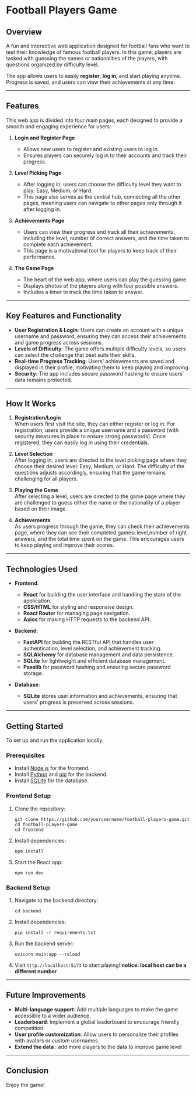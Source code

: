 
# Football Players Game

## Overview
A fun and interactive web application designed for football fans who want to test their knowledge of famous football players. In this game, players are tasked with guessing the names or nationalities of the players, with questions organized by difficulty level. 

The app allows users to easily **register**, **log in**, and start playing anytime. Progress is saved, and users can view their achievements at any time.

---

## Features

This web app is divided into four main pages, each designed to provide a smooth and engaging experience for users:

1. **Login and Register Page**  
   - Allows new users to register and existing users to log in.
   - Ensures players can securely log in to their accounts and track their progress.

2. **Level Picking Page**  
   - After logging in, users can choose the difficulty level they want to play: Easy, Medium, or Hard.
   - This page also serves as the central hub, connecting all the other pages, meaning users can navigate to other pages only through it after logging in.

3. **Achievements Page**  
   - Users can view their progress and track all their achievements, including the level, number of correct answers, and the time taken to complete each achievement.
   - This page is a motivational tool for players to keep track of their performance.

4. **The Game Page**  
   - The heart of the web app, where users can play the guessing game.
   - Displays photos of the players along with four possible answers.
   - Includes a timer to track the time taken to answer.

---

## Key Features and Functionality

- **User Registration & Login**: Users can create an account with a unique username and password, ensuring they can access their achievements and game progress across sessions.
- **Levels of Difficulty**: The game offers multiple difficulty levels, so users can select the challenge that best suits their skills.
- **Real-time Progress Tracking**: Users' achievements are saved and displayed in their profile, motivating them to keep playing and improving.
- **Security**: The app includes secure password hashing to ensure users' data remains protected.

---

## How It Works

1. **Registration/Login**  
   When users first visit the site, they can either register or log in. For registration, users provide a unique username and a password (with security measures in place to ensure strong passwords). Once registered, they can easily log in using their credentials.

2. **Level Selection**  
   After logging in, users are directed to the level picking page where they choose their desired level: Easy, Medium, or Hard. The difficulty of the questions adjusts accordingly, ensuring that the game remains challenging for all players.

3. **Playing the Game**  
   After selecting a level, users are directed to the game page where they are challenged to guess either the name or the nationality of a player based on their image.

4. **Achievements**  
   As users progress through the game, they can check their achievements page, where they can see their completed games: level,number of right answers, and the total time spent on the game. This encourages users to keep playing and improve their scores.

---

## Technologies Used

- **Frontend**:  
   - **React** for building the user interface and handling the state of the application.
   - **CSS/HTML** for styling and responsive design.
   - **React Router** for managing page navigation.
   - **Axios** for making HTTP requests to the backend API.

- **Backend**:  
   - **FastAPI** for building the RESTful API that handles user authentication, level selection, and achievement tracking.
   - **SQLAlchemy** for database management and data persistence.
   - **SQLite** for lightweight and efficient database management.
   - **Passlib** for password hashing and ensuring secure password storage.

- **Database**:  
   - **SQLite** stores user information and achievements, ensuring that users' progress is preserved across sessions.

---

## Getting Started

To set up and run the application locally:

### Prerequisites

- Install [Node.js](https://nodejs.org/) for the frontend.
- Install [Python](https://www.python.org/) and [pip](https://pip.pypa.io/en/stable/) for the backend.
- Install [SQLite](https://www.sqlite.org/) for the database.

### Frontend Setup

1. Clone the repository:
   ```
   git clone https://github.com/yourusername/football-players-game.git
   cd football-players-game
   cd frontend
   ```

2. Install dependencies:
   ```
   npm install
   ```

3. Start the React app:
   ```
   npm run dev
   ```

### Backend Setup

1. Navigate to the backend directory:
   ```
   cd backend
   ```

2. Install dependencies:
   ```
   pip install -r requirements.txt
   ```

3. Run the backend server:
   ```
   uvicorn main:app --reload
   ```

4. Visit `http://localhost:5173` to start playing! 
**notice: local host can be a different number**

---

## Future Improvements

- **Multi-language support**: Add multiple languages to make the game accessible to a wider audience.
- **Leaderboard**: Implement a global leaderboard to encourage friendly competition.
- **User profile customization**: Allow users to personalize their profiles with avatars or custom usernames.
- **Extend the data** : add more players to the data to improve game level

---

## Conclusion

Enjoy the game!

